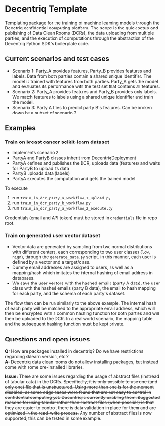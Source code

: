 # Decentriq Template

Templating package for the training of machine learning models through the Decetriq confidential computing platform.
The scope is the quick setup and publishing of Data Clean Rooms (DCRs), the data uploading from multiple parties, and the execution of computations through the abstraction of the Decentriq Python SDK's boilerplate code.


## Current scenarios and test cases

- Scenario 1: Party_A provides features, Party_B provides features and labels. Data from both parties contain a shared unique identifier. The model is trained with features from both parties. Party_A gets the model and evaluates its performance with the test set that contains all features.
- Scenario 2: Party_A provides features and Party_B provides only labels. We match features to labels using a shared unique identifier and train the model.
- Scenario 3: Party A tries to predict party B's features. Can be broken down be a subset of scenario 2.

## Examples
### Train on breast cancer scikit-learn dataset
- Implements scenario 2
- PartyA and PartyB classes inherit from DecentriqDeployment
- PartyA defines and publishes the DCR, uploads data (features) and waits for PartyB to upload its data
- PartyB uploads data (labels)
- PartyA executes the computation and gets the trained model

To execute:
1. run `train_in_dcr_party_a_workflow_1_upload.py`
1. run `train_in_dcr_party_b_workflow.py`
1. run `train_in_dcr_party_a_workflow_2_execute.py`


Credentials (email and API token) must be stored in `credentials` file in repo root.

### Train on generated user vector dataset
- Vector data are generated by sampling from two normal distributions with different centers, each corresponding to two user classes (`low`, `high`), through the `generate_data.py` script. In this manner, each user is defined by a vector and a target/class.
- Dummy email addresses are assigned to users, as well as a mapping/hash which imitates the internal hashing of email address in databases.
- We save the user vectors with the hashed emails (party A data), the user class with the hashed emails (party B data), the email to hash mapping for each party, and the schema of each party's dataset.

The flow then can be run similarly to the above example. The internal hash of each party will be matched to the appropriate email address, which will then be encrypted with a common hashing function for both parties and will then be uploaded to the DCR. In a real world scenario, the mapping table and the subsequent hashing function must be kept private.

## Questions and open issues
**Q:** How are packages installed in decentriq? Do we have restrictions regarding sklearn version, etc.? \
**A:** Decentriq data clean rooms do not allow installing packages, but instead come with some pre-installed libraries.


**Issue:** There are some issues regarding the usage of abstract files (instread of tabular data) in the DCRs. ~~Specifically, it is only possible to use one (and only one) file that is unstructured. Using more than one is for the moment disabled, as some edge cases were found that are not easy to control in confidential computing yet. Decentriq is currently enabling them. Suggested reasons for using tabular rather than abstract files (when possible) is that they are easier to control, there is data validation in place for them and are optimized in the read-write process.~~
Any number of abstract files is now supported; this can be tested in some example.
